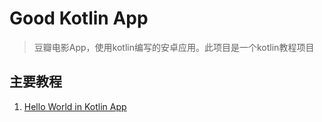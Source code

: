 # Good Kotlin App

> 
> 豆瓣电影App，使用kotlin编写的安卓应用。此项目是一个kotlin教程项目

## 主要教程

1. [Hello World in Kotlin App](./docs/hello_world.md)
